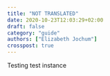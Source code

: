 ```yaml
---
title: "NOT TRANSLATED"
date: 2020-10-23T12:03:29+02:00
draft: false
category: "guide"
authors: ["Elizabeth Jochum"]
crosspost: true
---
```


Testing test instance

